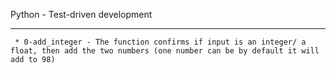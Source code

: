 Python - Test-driven development


------------------------------------------


	 * 0-add_integer - The function confirms if input is an integer/ a float, then add the two numbers (one number can be by default it will add to 98)


